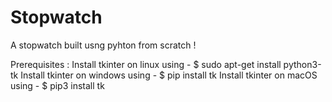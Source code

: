 # Stopwatch
A stopwatch built usng pyhton from scratch !

Prerequisites :
 Install tkinter on linux using - $ sudo apt-get install python3-tk
 Install tkinter on windows using - $ pip install tk
 Install tkinter on macOS using - $ pip3 install tk
